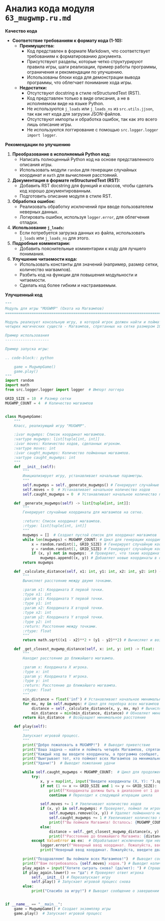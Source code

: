 # Анализ кода модуля `63_mugwmp.ru.md`

**Качество кода**

- **Соответствие требованиям к формату кода (1-10):** 
   - **Преимущества:**
        - Код представлен в формате Markdown, что соответствует требованиям к форматированию документа.
        - Присутствуют разделы, которые четко структурируют правила игры, шаги реализации, пример работы программы, ограничения и рекомендации по улучшению.
        - Использованы блоки кода для демонстрации вывода программы, что облегчает понимание хода игры.
   - **Недостатки:**
        - Отсутствуют docstring в стиле reStructuredText (RST).
        - Код представлен только в виде описания, а не в исполняемом виде на языке Python.
        - Не используются `j_loads` или `j_loads_ns` из `src.utils.jjson`, так как нет кода для загрузки JSON-файлов.
        - Отсутствуют импорты и обработка ошибок, так как это всего лишь описание игры.
        - Не используются логгирование с помощью `src.logger.logger import logger`.

**Рекомендации по улучшению**

1. **Преобразование в исполняемый Python код:**
   - Написать полноценный Python код на основе представленного описания игры.
   - Использовать модули `random` для генерации случайных координат и `math` для вычисления расстояний.
2. **Документация в формате reStructuredText (RST):**
    - Добавить RST docstring для функций и классов, чтобы сделать код хорошо документированным.
    - Подготовить описание модуля в стиле RST.
3. **Обработка ошибок:**
   - Реализовать обработку исключений при вводе пользователем неверных данных.
   - Логировать ошибки, используя `logger.error`, для облегчения отладки.
4. **Использование `j_loads`:**
    - Если потребуется загрузка данных из файла, использовать `j_loads` или `j_loads_ns` для этого.
5. **Подробные комментарии:**
   - Добавить пояснительные комментарии к коду для лучшего понимания.
6. **Улучшение читаемости кода:**
    - Использовать константы для значений (например, размер сетки, количество магвампов).
    - Разбить код на функции для повышения модульности и читаемости.
    - Сделать код более гибким и настраиваемым.

**Улучшенный код**
```python
"""
Модуль для игры "MUGWMP" (Охота на Магвампов)
=========================================================================================

Модуль реализует консольную игру, в которой игрок должен найти и поймать
четырех магических существ - Магвампов, спрятанных на сетке размером 10x10.

Пример использования
--------------------

Пример запуска игры:

.. code-block:: python

    game = MugwmpGame()
    game.play()
"""
import random
import math
from src.logger.logger import logger  # Импорт логгера

GRID_SIZE = 10  # Размер сетки
MUGWMP_COUNT = 4  # Количество магвампов


class MugwmpGame:
    """
    Класс, реализующий игру "MUGWMP".

    :ivar mugwmps: Список координат магвампов.
    :vartype mugwmps: list[tuple[int, int]]
    :ivar moves: Количество ходов, сделанных игроком.
    :vartype moves: int
    :ivar caught_mugwmps: Количество пойманных магвампов.
    :vartype caught_mugwmps: int
    """
    def __init__(self):
        """
        Инициализирует игру, устанавливает начальные параметры.
        """
        self.mugwmps = self._generate_mugwmps() # Генерирует случайные координаты для магвампов.
        self.moves = 0  # Устанавливает начальное количество ходов
        self.caught_mugwmps = 0  # Устанавливает начальное количество пойманных магвампов

    def _generate_mugwmps(self) -> list[tuple[int, int]]:
        """
        Генерирует случайные координаты для магвампов на сетке.

        :return: Список координат магвампов.
        :rtype: list[tuple[int, int]]
        """
        mugwmps = []  # Создает пустой список для координат магвампов
        while len(mugwmps) < MUGWMP_COUNT: # Цикл для генерации координат, пока не будет достигнуто нужное количество
            x = random.randint(1, GRID_SIZE) # Генерирует случайную координату X
            y = random.randint(1, GRID_SIZE) # Генерирует случайную координату Y
            if (x, y) not in mugwmps:  # Проверяет, что такие координаты еще не сгенерированы
                mugwmps.append((x, y)) # Добавляет новые координаты в список
        return mugwmps

    def _calculate_distance(self, x1: int, y1: int, x2: int, y2: int) -> float:
        """
        Вычисляет расстояние между двумя точками.

        :param x1: Координата X первой точки.
        :type x1: int
        :param y1: Координата Y первой точки.
        :type y1: int
        :param x2: Координата X второй точки.
        :type x2: int
        :param y2: Координата Y второй точки.
        :type y2: int
        :return: Расстояние между точками.
        :rtype: float
        """
        return math.sqrt((x1 - x2)**2 + (y1 - y2)**2) # Вычисляет и возвращает расстояние

    def _get_closest_mugwmp_distance(self, x: int, y: int) -> float:
        """
        Находит расстояние до ближайшего магвампа.

        :param x: Координата X игрока.
        :type x: int
        :param y: Координата Y игрока.
        :type y: int
        :return: Расстояние до ближайшего магвампа.
        :rtype: float
        """
        min_distance = float('inf') # Устанавливает начальное минимальное расстояние как бесконечность
        for mx, my in self.mugwmps: # Цикл для перебора всех магвампов
            distance = self._calculate_distance(x, y, mx, my) # Вычисляет расстояние до текущего магвампа
            min_distance = min(min_distance, distance) # Обновляет минимальное расстояние, если найдено меньшее
        return min_distance  # Возвращает минимальное расстояние

    def play(self):
        """
        Запускает игровой процесс.
        """
        print("Добро пожаловать в MUGWMP!")  # Выводит приветствие
        print("Ваша задача — найти и поймать четырёх Магвампов, спрятанных на сетке 10x10.") # Выводит описание правил
        print("Каждый ход вы вводите координаты, а программа сообщает, насколько близко вы к Магвампу.") # Выводит описание правил
        print("Выигрывает тот, кто поймает всех Магвампов за минимальное количество ходов!")  # Выводит описание правил
        print("Удачи!")  # Выводит пожелание удачи

        while self.caught_mugwmps < MUGWMP_COUNT:  # Цикл для продолжения игры, пока не будут пойманы все магвампы
            try:
                x, y = map(int, input("Введите координаты (X, Y): ").split(','))  # Получает координаты от игрока
                if not (1 <= x <= GRID_SIZE and 1 <= y <= GRID_SIZE):  # Проверяет корректность ввода
                    print(f"Координаты должны быть в диапазоне от 1 до {GRID_SIZE}. Попробуйте снова.") # Выводит сообщение об ошибке
                    continue # Переходит к следующей итерации цикла

                self.moves += 1 # Увеличивает количество ходов
                if (x, y) in self.mugwmps: # Проверяет, поймал ли игрок магвампа
                    self.mugwmps.remove((x, y)) # Удаляет пойманного магвампа из списка
                    self.caught_mugwmps += 1 # Увеличивает количество пойманных магвампов
                    print(f"Вы поймали Магвампа! Осталось: {MUGWMP_COUNT - self.caught_mugwmps}.") # Выводит сообщение об успехе
                else:
                    distance = self._get_closest_mugwmp_distance(x, y)  # Вычисляет расстояние до ближайшего магвампа
                    print(f"Расстояние до ближайшего Магвампа: {distance:.1f}") # Выводит расстояние
            except ValueError as ex:  # Обрабатывает исключение при неверном вводе
                logger.error(f"Неверный ввод координат. Пожалуйста, введите два целых числа через запятую. {ex}") # Логгирует ошибку
                print("Неверный ввод координат. Пожалуйста, введите два целых числа через запятую.")  # Выводит сообщение об ошибке

        print("Поздравляем! Вы поймали всех Магвампов!")  # Выводит сообщение о победе
        print(f"Вам потребовалось {self.moves} ходов.") # Выводит количество ходов
        play_again = input("Хотите сыграть снова? (да/нет): ") # Спрашивает игрока, хочет ли он сыграть еще раз
        if play_again.lower() == "да": # Проверяет ответ игрока
            self.__init__() # Перезапускает игру
            self.play() # Запускает игровой процесс снова
        else:
            print("Спасибо за игру!") # Выводит сообщение о завершении игры


if __name__ == "__main__":
    game = MugwmpGame() # Создает экземпляр игры
    game.play()  # Запускает игровой процесс
```